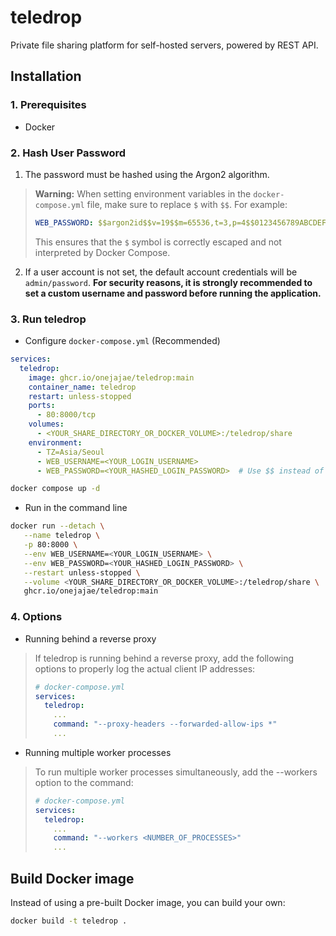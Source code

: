 # teledrop
Private file sharing platform for self-hosted servers, powered by REST API.

## Installation

### 1. Prerequisites
* Docker

### 2. Hash User Password
1. The password must be hashed using the Argon2 algorithm.
> **Warning:** When setting environment variables in the `docker-compose.yml` file, make sure to replace `$` with `$$`. For example:  
> ```yaml
> WEB_PASSWORD: $$argon2id$$v=19$$m=65536,t=3,p=4$$0123456789ABCDEF$$abcdefghijklmnopqrstuvwxyz0123456789
> ```
> This ensures that the `$` symbol is correctly escaped and not interpreted by Docker Compose.
2. If a user account is not set, the default account credentials will be `admin/password`. 
**For security reasons, it is strongly recommended to set a custom username and password before running the application.**

### 3. Run teledrop
* Configure `docker-compose.yml` (Recommended)
```yaml
services:
  teledrop:
    image: ghcr.io/onejajae/teledrop:main
    container_name: teledrop
    restart: unless-stopped
    ports:
      - 80:8000/tcp
    volumes:
      - <YOUR_SHARE_DIRECTORY_OR_DOCKER_VOLUME>:/teledrop/share
    environment:
      - TZ=Asia/Seoul
      - WEB_USERNAME=<YOUR_LOGIN_USERNAME>
      - WEB_PASSWORD=<YOUR_HASHED_LOGIN_PASSWORD>  # Use $$ instead of $ in docker-compose.yml
```
```bash
docker compose up -d
```

* Run in the command line
```bash
docker run --detach \
   --name teledrop \
   -p 80:8000 \
   --env WEB_USERNAME=<YOUR_LOGIN_USERNAME> \
   --env WEB_PASSWORD=<YOUR_HASHED_LOGIN_PASSWORD> \
   --restart unless-stopped \
   --volume <YOUR_SHARE_DIRECTORY_OR_DOCKER_VOLUME>:/teledrop/share \
   ghcr.io/onejajae/teledrop:main
```

### 4. Options
* Running behind a reverse proxy
> If teledrop is running behind a reverse proxy, add the following options to properly log the actual client IP addresses:
> ```yaml
> # docker-compose.yml
> services:
>   teledrop:
>     ...
>     command: "--proxy-headers --forwarded-allow-ips *"
>     ...
> ``` 

* Running multiple worker processes
> To run multiple worker processes simultaneously, add the --workers option to the command:
> ```yaml
> # docker-compose.yml
> services:
>   teledrop:
>     ...
>     command: "--workers <NUMBER_OF_PROCESSES>"
>     ...
> ```

## Build Docker image
Instead of using a pre-built Docker image, you can build your own:
```bash
docker build -t teledrop .
```
